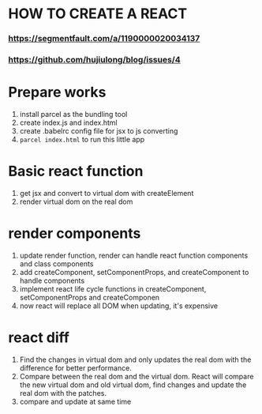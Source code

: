 # HOW TO CREATE A REACT

### https://segmentfault.com/a/1190000020034137
### https://github.com/hujiulong/blog/issues/4


# Prepare works
1. install parcel as the bundling tool 
2. create index.js and index.html
3. create .babelrc config file for jsx to js converting
4. `parcel index.html` to run this little app

# Basic react function
1. get jsx and convert to virtual dom with createElement
2. render virtual dom on the real dom

# render components
1. update render function, render can handle react function components and class components
2. add createComponent, setComponentProps, and createComponent to handle components
3. implement react life cycle functions in createComponent, setComponentProps and createComponen
4. now react will replace all DOM when updating, it's expensive

# react diff
1. Find the changes in virtual dom and only updates the real dom with the difference for better performance.
2. Compare between the real dom and the virtual dom. React will compare the new virtual dom and old virtual dom, find changes and update the real dom with the patches.
3. compare and update at same time